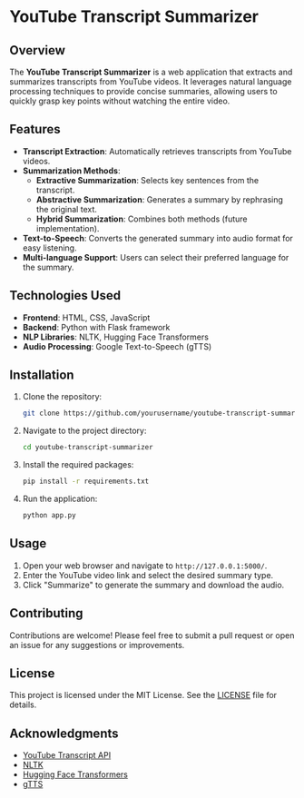 # YouTube Transcript Summarizer

## Overview
The **YouTube Transcript Summarizer** is a web application that extracts and summarizes transcripts from YouTube videos. It leverages natural language processing techniques to provide concise summaries, allowing users to quickly grasp key points without watching the entire video.

## Features
- **Transcript Extraction**: Automatically retrieves transcripts from YouTube videos.
- **Summarization Methods**:
  - **Extractive Summarization**: Selects key sentences from the transcript.
  - **Abstractive Summarization**: Generates a summary by rephrasing the original text.
  - **Hybrid Summarization**: Combines both methods (future implementation).
- **Text-to-Speech**: Converts the generated summary into audio format for easy listening.
- **Multi-language Support**: Users can select their preferred language for the summary.

## Technologies Used
- **Frontend**: HTML, CSS, JavaScript
- **Backend**: Python with Flask framework
- **NLP Libraries**: NLTK, Hugging Face Transformers
- **Audio Processing**: Google Text-to-Speech (gTTS)

## Installation
1. Clone the repository:
   ```bash
   git clone https://github.com/yourusername/youtube-transcript-summarizer.git
   ```
2. Navigate to the project directory:
   ```bash
   cd youtube-transcript-summarizer
   ```
3. Install the required packages:
   ```bash
   pip install -r requirements.txt
   ```
4. Run the application:
   ```bash
   python app.py
   ```

## Usage
1. Open your web browser and navigate to `http://127.0.0.1:5000/`.
2. Enter the YouTube video link and select the desired summary type.
3. Click "Summarize" to generate the summary and download the audio.

## Contributing
Contributions are welcome! Please feel free to submit a pull request or open an issue for any suggestions or improvements.

## License
This project is licensed under the MIT License. See the [LICENSE](LICENSE) file for details.

## Acknowledgments
- [YouTube Transcript API](https://github.com/jdepoix/youtube-transcript-api)
- [NLTK](https://www.nltk.org/)
- [Hugging Face Transformers](https://huggingface.co/transformers/)
- [gTTS](https://pypi.org/project/gTTS/)
